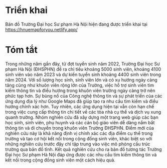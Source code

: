 # Triển khai
Bản đồ Trường Đại học Sư phạm Hà Nội hiện đang được triển khai tại https://hnuemapforyou.netlify.app/

# Tóm tắt
Trong những năm gần đây, từ đợt tuyển sinh năm 2022, Trường Đại học Sư phạm Hà Nội (ĐHSPHN) đề ra chỉ tiêu khoảng 5000 sinh viên, khoảng 4100 sinh viên vào năm 2023 và dự kiến tuyển sinh khoảng 4400 sinh viên trong năm 2024. Với số lượng học sinh, sinh viên lớn và có xu hướng ngày càng tăng cũng như khuôn viên rộng lớn của Trường, việc hỗ trợ sinh viên tìm kiếm thông tin và điều hướng trong khuôn viên trường ngày càng trở nên phức tạp hơn. Sự bùng nổ của Công nghệ thông tin và sự phát triển của các ứng dụng địa lý như Google Maps đã giúp tạo ra nhu cầu tìm kiếm và điều hướng chính xác hơn. Tuy nhiên, các ứng dụng hiện tại vẫn còn hạn chế trong việc cung cấp thông tin chi tiết về các tòa nhà cụ thể và dịch vụ xung quanh trường. Nhóm nghiên cứu đã xây dựng một trang web giúp các bạn học sinh, sinh viên, phụ huynh và các cán bộ giáo viên dễ dàng nắm bắt thông tin và di chuyển trong khuôn viên Trường ĐHSPHN. Điểm mới của nghiên cứu này là khả năng định vị chính xác các địa điểm cụ thể trong trường và tạo cơ hội kết nối trong cộng đồng sinh viên, khác biệt so với những nghiên cứu trước đây chỉ tập trung vào việc mô phỏng cấu trúc trường qua bản đồ tĩnh. Kết quả nghiên cứu cho ra bản đồ tương tác Trường Đại học Sư phạm Hà Nội đáp ứng được các nhu cầu tìm kiếm thông tin và kết nối trong cộng đồng sinh viên một cách hiệu quả.
